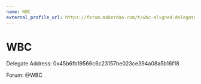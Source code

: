 ```yaml
---
name: WBC
external_profile_url: https://forum.makerdao.com/t/wbc-aligned-delegate-communications/20828
---
```


# WBC
Delegate Address: 0x45b6fb19566c6c23157be023ce394a08a5b16f18

Forum: @WBC  
